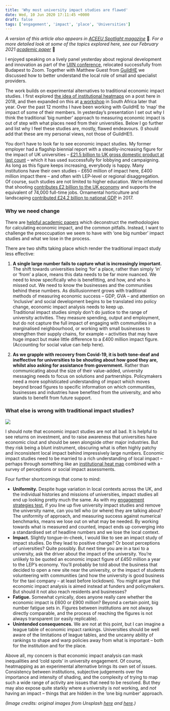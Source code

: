 ```yaml
---
title: 'Why most university impact studies are flawed'
date: Wed, 10 Jun 2020 17:11:45 +0000
draft: false
tags: ['engagement', 'impact', 'place', 'Universities']
---
```


_A version of this article also appears in [ACEEU Spotlight magazine](https://www.aceeu.org/news/spotlightarticle/id/8)_ 📖_. For a more detailed look at some of the topics explored here, see our February 2021 [academic paper](https://doi.org/10.33423/jabe.v22i12.3883)_ 📃

I enjoyed speaking on a lively panel yesterday about regional development and innovation as part of the [UIIN conference](https://www.university-industry.com/), relocated successfully from Budapest to Zoom. Together with Matthew Guest from [GuildHE](https://guildhe.ac.uk/) we discussed how to better understand the local role of small and specialist providers.

The work builds on experimental alternatives to traditional economic impact studies. I first explored [the idea of institutional heatmaps](https://jcransom.com/2018/08/10/heatmaps-hotspots-coldspots/) on a post here in 2018, and then expanded on this at [a workshop](https://jcransom.com/2019/02/07/universities-development-south-africa/) in South Africa later that year. Over the past 12 months I have been working with GuildHE to ‘map’ the impact of some of their members. In yesterday’s presentation I set out why I think the traditional ‘big number’ approach to measuring economic impact is out of step with what places need from their universities. Below I go further and list why I feel these studies are, mostly, flawed endeavours. (I should add that these are my personal views, not those of GuildHE!).

You don’t have to look far to see economic impact studies. My former employer had a flagship biennial report with a steadily-increasing figure for the impact of UK universities – [£21.5 billion to UK gross domestic product at last count](https://www.universitiesuk.ac.uk/economic-impact) – which it has used successfully for lobbying and campaigning. As long as this figure keeps increasing, everybody is happy. Many institutions have their own studies – £650 million of impact here, £400 million impact there – and often with LEP-level or regional disaggregation. Of course, such studies are not limited to higher education. We’re informed that shooting [contributes £2 billion to the UK economy](http://www.shootingfacts.co.uk/pdf/The-Value-of-Shooting-2014.pdf) and supports the equivalent of 74,000 full-time jobs. Ornamental horticulture and landscaping [contributed £24.2 billion to national GDP](https://www.oxfordeconomics.com/recent-releases/3b5ce883-cc72-4cf9-910e-be267fe93f46) in 2017.

### Why we need change

There are [helpful academic papers](http://www.accessecon.com/pubs/VUECON/vu06-w12.pdf) which deconstruct the methodologies for calculating economic impact, and the common pitfalls. Instead, I want to challenge the preoccupation we seem to have with ‘one big number’ impact studies and what we lose in the process.

There are two shifts taking place which render the traditional impact study less effective:

1.  **A single large number fails to capture what is increasingly important.** The shift towards universities being ‘for’ a place, rather than simply ‘in’ or ‘from’ a place, means this data needs to be far more nuanced. We need to know specifically who is benefitting, and how, and who is missed out. We need to know the businesses and the communities behind these numbers. As disillusionment grows with traditional methods of measuring economic success – GDP, GVA – and attention on ‘inclusive’ and social development begins to be translated into policy change, economic impact analysis needs to keep up.  
    Traditional impact studies simply don't do justice to the range of university activities. They measure spending, output and employment, but do not capture the full impact of engaging with communities in a marginalised neighbourhood, or working with small businesses to strengthen their supply chains, for example – activities that may have huge impact but make little difference to a £400 million impact figure. (Accounting for social value can help here).  
    
2.  **As we grapple with recovery from Covid-19, it is both tone-deaf and ineffective for universities to be shouting about how good they are, whilst also asking for assistance from government.** Rather than communicating about the size of their value-added, university messaging needs to focus on solutions and partnerships. Policymakers need a more sophisticated understanding of impact which moves beyond broad figures to specific information on which communities, businesses and industries have benefited from the university, and who stands to benefit from future support.  
    

### What else is wrong with traditional impact studies?

![](https://ransomjc.files.wordpress.com/2020/06/impact02.jpg)

I should note that economic impact studies are not all bad. It is helpful to see returns on investment, and to raise awareness that universities have economic clout and should be seen alongside other major industries. But they risk being a blunt instrument, obscuring what is often highly patchy and inconsistent local impact behind impressively large numbers. Economic impact studies need to be married to a rich understanding of local impact – perhaps through something like an [institutional heat map](https://jcransom.com/2018/08/10/heatmaps-hotspots-coldspots/) combined with a survey of perceptions or social impact assessments.

Four further shortcomings that come to mind:

*   **Uniformity.** Despite huge variation in local contexts across the UK, and the individual histories and missions of universities, impact studies all end up looking pretty much the same. As with my [engagement strategies test](https://jcransom.com/2018/11/22/how-to-write-engagement-strategy/), if you line up five university impact studies and remove the university name, can you tell who (or where) they are talking about? The uniformity of approach, and measuring success against numerical benchmarks, means we lose out on what may be needed. By working towards what is measured and counted, impact ends up converging into a standardised set of headline numbers and we lose the local context.
*   **Impact.** Slightly tongue-in-cheek, I would like to see an impact study of impact studies. Do they lead to positive change? Or boost perceptions of universities? Quite possibly. But next time you are in a taxi to a university, ask the driver about the impact of the university. You’re unlikely to be quoted an economic impact figure of £450 million a year to the LEP’s economy. You’ll probably be told about the business that decided to open a new site near the university, or the impact of students volunteering with communities (and how the university is good business for the taxi company – at least before lockdown). You might argue that economic impact analysis is aimed instead at funders and policymakers. But should it not also reach residents and businesses?
*   **Fatigue.** Somewhat cynically, does anyone really care whether the economic impact is £600 or £900 million? Beyond a certain point, big number fatigue sets in. Figures between institutions are not always directly comparable, and the process of reaching the figures is not always transparent (or easily replicable).
*   **Unintended consequences.** We are not at this point, but I can imagine a league table of economic impact rankings. Universities should be well aware of the limitations of league tables, and the uncanny ability of rankings to shape and warp policies away from what is important – both for the institution and for the place.

Above all, my concern is that economic impact analysis can mask inequalities and ‘cold spots’ in university engagement. Of course, heatmapping as an experimental alternative brings its own set of issues. Consistency between institutions, subjective judgements over the importance and intensity of shading, and the complexity of trying to map such a wide range of activity are issues that need to be resolved. But they may also expose quite starkly where a university is _not_ working, and _not_ having an impact – things that are hidden in the ‘one big number’ approach.

_(Image credits: original images from Unsplash [here](https://unsplash.com/photos/6M9xiVgkoN0) and [here](//unsplash.com/photos/r2NBj6GAJzw).)_